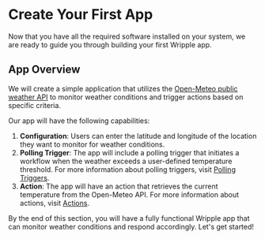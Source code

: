 # Create Your First App

Now that you have all the required software installed on your system, we are ready to guide you through building your first Wripple app. 

## App Overview

We will create a simple application that utilizes the [Open-Meteo public weather API](https://open-meteo.com/en/docs) to monitor weather conditions and trigger actions based on specific criteria.

Our app will have the following capabilities:

1. **Configuration**: Users can enter the latitude and longitude of the location they want to monitor for weather conditions.
2. **Polling Trigger**: The app will include a polling trigger that initiates a workflow when the weather exceeds a user-defined temperature threshold. For more information about polling triggers, visit [Polling Triggers](/developers/implementation/triggers/polling-triggers).
3. **Action**: The app will have an action that retrieves the current temperature from the Open-Meteo API. For more information about actions, visit [Actions](/developers/implementation/actions).

By the end of this section, you will have a fully functional Wripple app that can monitor weather conditions and respond accordingly. Let's get started!